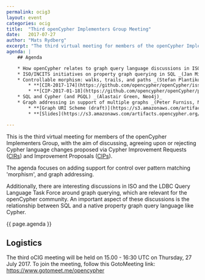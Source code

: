 ```yaml
---
permalink: ocig3
layout: event
categories: ocig
title:  "Third openCypher Implementers Group Meeting"
date:   2017-07-27
author: "Mats Rydberg"
excerpt: "The third virtual meeting for members of the openCypher Implementers Group."
agenda: |
    ## Agenda

    * How openCypher relates to graph query language discussions in ISO and LDBC _(Alastair Green, Neo4j)_
    * ISO/INCITS initiatives on property graph querying in SQL _(Jan Michels (Oracle), Group Chair: Ad Hoc on SQL Extensions Property Graphs)_
    * Controllable morphism: walks, trails, and paths _(Stefan Plantikow, Neo4j)_
        * **[CIR-2017-174](https://github.com/opencypher/openCypher/issues/174)**: Isomorphic pattern matching and configurable uniqueness
        * **[CIP-2017-01-18](https://github.com/opencypher/openCypher/pull/175)**: Configurable Pattern Matching Semantics
    * SQL and Cypher (and PGQL) _(Alastair Green, Neo4j)_
    * Graph addressing in support of multiple graphs _(Peter Furniss, Neo4j)_
        * **[Graph URI Scheme (draft)](https://s3.amazonaws.com/artifacts.opencypher.org/website/materials/Draft+graph+URI+Scheme+Specification+0.3.pdf)**
        * **[Slides](https://s3.amazonaws.com/artifacts.opencypher.org/website/materials/Graph+addressing+-+oCIG2.pdf)**

---
```

This is the third virtual meeting for members of the openCypher Implementers Group, with the aim of discussing, agreeing upon or rejecting Cypher language changes proposed via Cypher Improvement Requests (<a href="https://github.com/opencypher/openCypher/issues?q=is%3Aopen+is%3Aissue+label%3ACIR" target="_blank">CIRs</a>) and Improvement Proposals (<a href="/cips/" target="_blank">CIPs</a>).

The agenda focuses on adding support for control over pattern matching 'morphism', and graph addressing.

Additionally, there are interesting discussions in ISO and the LDBC Query Language Task Force around graph querying, which are relevant for the openCypher community.
An important aspect of these discussions is the relationship between SQL and a native property graph query language like Cypher.

{{ page.agenda }}

## Logistics

The third oCIG meeting will be held on 15.00 - 16:30 UTC on Thursday, 27 July 2017.
To join the meeting, follow this GotoMeeting link: <a href="https://www.gotomeet.me/opencypher">https://www.gotomeet.me/opencypher</a>
